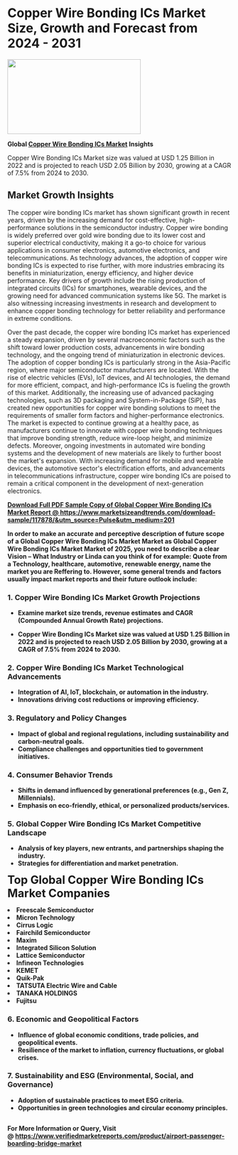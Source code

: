 <H1>Copper Wire Bonding ICs Market Size, Growth and Forecast from 2024 - 2031</H1><img class="aligncenter size-medium wp-image-584254" src="https://thirdeyenews.in/wp-content/uploads/2024/09/Global-Market-Research-300x168.jpeg" alt="" width="300" height="168" /><p><strong>Global&nbsp;<a href="https://www.marketsizeandtrends.com/download-sample/117878/&amp;utm_source=Pulse&amp;utm_medium=201">Copper Wire Bonding ICs Market</a> Insights</strong></p><p>Copper Wire Bonding ICs Market size was valued at USD 1.25 Billion in 2022 and is projected to reach USD 2.05 Billion by 2030, growing at a CAGR of 7.5% from 2024 to 2030.</p><p><h2>Market Growth Insights</h2> <p>The copper wire bonding ICs market has shown significant growth in recent years, driven by the increasing demand for cost-effective, high-performance solutions in the semiconductor industry. Copper wire bonding is widely preferred over gold wire bonding due to its lower cost and superior electrical conductivity, making it a go-to choice for various applications in consumer electronics, automotive electronics, and telecommunications. As technology advances, the adoption of copper wire bonding ICs is expected to rise further, with more industries embracing its benefits in miniaturization, energy efficiency, and higher device performance. Key drivers of growth include the rising production of integrated circuits (ICs) for smartphones, wearable devices, and the growing need for advanced communication systems like 5G. The market is also witnessing increasing investments in research and development to enhance copper bonding technology for better reliability and performance in extreme conditions.</p> <p><strong><a href="#"></a></strong></p> <p>Over the past decade, the copper wire bonding ICs market has experienced a steady expansion, driven by several macroeconomic factors such as the shift toward lower production costs, advancements in wire bonding technology, and the ongoing trend of miniaturization in electronic devices. The adoption of copper bonding ICs is particularly strong in the Asia-Pacific region, where major semiconductor manufacturers are located. With the rise of electric vehicles (EVs), IoT devices, and AI technologies, the demand for more efficient, compact, and high-performance ICs is fueling the growth of this market. Additionally, the increasing use of advanced packaging technologies, such as 3D packaging and System-in-Package (SiP), has created new opportunities for copper wire bonding solutions to meet the requirements of smaller form factors and higher-performance electronics. The market is expected to continue growing at a healthy pace, as manufacturers continue to innovate with copper wire bonding techniques that improve bonding strength, reduce wire-loop height, and minimize defects. Moreover, ongoing investments in automated wire bonding systems and the development of new materials are likely to further boost the market's expansion. With increasing demand for mobile and wearable devices, the automotive sector's electrification efforts, and advancements in telecommunications infrastructure, copper wire bonding ICs are poised to remain a critical component in the development of next-generation electronics.</p> <p><strong><a href="#"></p><p><span class=""><strong>Download Full PDF Sample Copy of Global Copper Wire Bonding ICs Market Report</strong> @ <a href="https://www.marketsizeandtrends.com/download-sample/117878/&amp;utm_source=Pulse&amp;utm_medium=201" target="_blank">https://www.marketsizeandtrends.com/download-sample/117878/&amp;utm_source=Pulse&amp;utm_medium=201</a></span></p><p>In order to make an accurate and perceptive description of future scope of a Global&nbsp;Copper Wire Bonding ICs Market Market as Global&nbsp;Copper Wire Bonding ICs Market Market of 2025, you need to describe a clear Vision &ndash; What Industry or Linda can you think of for example: Quote from a Technology, healthcare, automotive, renewable energy, name the market you are Reffering to. However, some general trends and factors usually impact market reports and their future outlook include:</p><h3>1.&nbsp;<strong>Copper Wire Bonding ICs Market Growth Projections</strong></h3><ul><li>Examine market size trends, revenue estimates and CAGR (Compounded Annual Growth Rate) projections.</li><li><p>Copper Wire Bonding ICs Market size was valued at USD 1.25 Billion in 2022 and is projected to reach USD 2.05 Billion by 2030, growing at a CAGR of 7.5% from 2024 to 2030.</p></li></ul><h3>2.&nbsp;<strong>Copper Wire Bonding ICs Market Technological Advancements</strong></h3><ul><li>Integration of AI, IoT, blockchain, or automation in the industry.</li><li>Innovations driving cost reductions or improving efficiency.</li></ul><h3>3.&nbsp;<strong>Regulatory and Policy Changes</strong></h3><ul><li>Impact of global and regional regulations, including sustainability and carbon-neutral goals.</li><li>Compliance challenges and opportunities tied to government initiatives.</li></ul><h3>4.&nbsp;<strong>Consumer Behavior Trends</strong></h3><ul><li>Shifts in demand influenced by generational preferences (e.g., Gen Z, Millennials).</li><li>Emphasis on eco-friendly, ethical, or personalized products/services.</li></ul><h3>5.&nbsp;<strong>Global Copper Wire Bonding ICs Market Competitive Landscape</strong></h3><ul><li>Analysis of key players, new entrants, and partnerships shaping the industry.</li><li>Strategies for differentiation and market penetration.</li></ul><p data-pm-slice="1 1 []"><span style="color: inherit; font-family: inherit; font-size: 25px;">Top Global Copper Wire Bonding ICs Market Companies</span></p><div class="" data-test-id=""><p><li>Freescale Semiconductor</li><li> Micron Technology</li><li> Cirrus Logic</li><li> Fairchild Semiconductor</li><li> Maxim</li><li> Integrated Silicon Solution</li><li> Lattice Semiconductor</li><li> Infineon Technologies</li><li> KEMET</li><li> Quik-Pak</li><li> TATSUTA Electric Wire and Cable</li><li> TANAKA HOLDINGS</li><li> Fujitsu</li></p></div><h3>6.&nbsp;<strong>Economic and Geopolitical Factors</strong></h3><ul><li>Influence of global economic conditions, trade policies, and geopolitical events.</li><li>Resilience of the market to inflation, currency fluctuations, or global crises.</li></ul><h3>7.&nbsp;<strong>Sustainability and ESG (Environmental, Social, and Governance)</strong></h3><ul><li>Adoption of sustainable practices to meet ESG criteria.</li><li>Opportunities in green technologies and circular economy principles.</li></ul><h2><strong style="font-size: 14px;">For More Information or Query, Visit @&nbsp;</strong><a style="background-color: #ffffff; font-size: 14px;" href="https://www.marketsizeandtrends.com/report/copper-wire-bonding-ics-market/" target="_blank">https://www.verifiedmarketreports.com/product/airport-passenger-boarding-bridge-market</a></h2>
